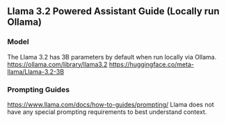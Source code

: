 ## Llama 3.2 Powered Assistant Guide (Locally run Ollama)

### Model
The Llama 3.2 has 3B parameters by default when run locally via Ollama.
https://ollama.com/library/llama3.2
https://huggingface.co/meta-llama/Llama-3.2-3B

### Prompting Guides
https://www.llama.com/docs/how-to-guides/prompting/
Llama does not have any special prompting requirements to best understand context.